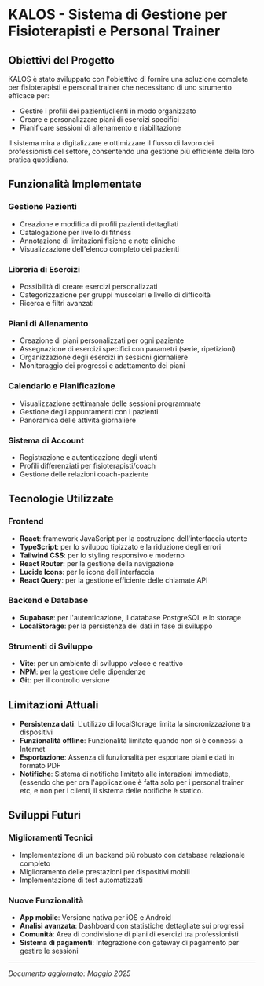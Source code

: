 
# KALOS - Sistema di Gestione per Fisioterapisti e Personal Trainer

## Obiettivi del Progetto

KALOS è stato sviluppato con l'obiettivo di fornire una soluzione completa per fisioterapisti e personal trainer che necessitano di uno strumento efficace per:

- Gestire i profili dei pazienti/clienti in modo organizzato
- Creare e personalizzare piani di esercizi specifici
- Pianificare sessioni di allenamento e riabilitazione

Il sistema mira a digitalizzare e ottimizzare il flusso di lavoro dei professionisti del settore, consentendo una gestione più efficiente della loro pratica quotidiana.

## Funzionalità Implementate

### Gestione Pazienti
- Creazione e modifica di profili pazienti dettagliati
- Catalogazione per livello di fitness
- Annotazione di limitazioni fisiche e note cliniche
- Visualizzazione dell'elenco completo dei pazienti

### Libreria di Esercizi
- Possibilità di creare esercizi personalizzati
- Categorizzazione per gruppi muscolari e livello di difficoltà
- Ricerca e filtri avanzati

### Piani di Allenamento
- Creazione di piani personalizzati per ogni paziente
- Assegnazione di esercizi specifici con parametri (serie, ripetizioni)
- Organizzazione degli esercizi in sessioni giornaliere
- Monitoraggio dei progressi e adattamento dei piani

### Calendario e Pianificazione
- Visualizzazione settimanale delle sessioni programmate
- Gestione degli appuntamenti con i pazienti
- Panoramica delle attività giornaliere

### Sistema di Account
- Registrazione e autenticazione degli utenti
- Profili differenziati per fisioterapisti/coach
- Gestione delle relazioni coach-paziente

## Tecnologie Utilizzate

### Frontend
- **React**: framework JavaScript per la costruzione dell'interfaccia utente
- **TypeScript**: per lo sviluppo tipizzato e la riduzione degli errori
- **Tailwind CSS**: per lo styling responsivo e moderno
- **React Router**: per la gestione della navigazione
- **Lucide Icons**: per le icone dell'interfaccia
- **React Query**: per la gestione efficiente delle chiamate API

### Backend e Database
- **Supabase**: per l'autenticazione, il database PostgreSQL e lo storage
- **LocalStorage**: per la persistenza dei dati in fase di sviluppo

### Strumenti di Sviluppo
- **Vite**: per un ambiente di sviluppo veloce e reattivo
- **NPM**: per la gestione delle dipendenze
- **Git**: per il controllo versione

## Limitazioni Attuali

- **Persistenza dati**: L'utilizzo di localStorage limita la sincronizzazione tra dispositivi
- **Funzionalità offline**: Funzionalità limitate quando non si è connessi a Internet
- **Esportazione**: Assenza di funzionalità per esportare piani e dati in formato PDF
- **Notifiche**: Sistema di notifiche limitato alle interazioni immediate, (essendo che per ora l'applicazione è fatta solo per i personal trainer etc, e non per i clienti, il sistema delle notifiche è statico.

## Sviluppi Futuri

### Miglioramenti Tecnici
- Implementazione di un backend più robusto con database relazionale completo
- Miglioramento delle prestazioni per dispositivi mobili
- Implementazione di test automatizzati

### Nuove Funzionalità
- **App mobile**: Versione nativa per iOS e Android
- **Analisi avanzata**: Dashboard con statistiche dettagliate sui progressi
- **Comunità**: Area di condivisione di piani di esercizi tra professionisti
- **Sistema di pagamenti**: Integrazione con gateway di pagamento per gestire le sessioni

---

*Documento aggiornato: Maggio 2025*
